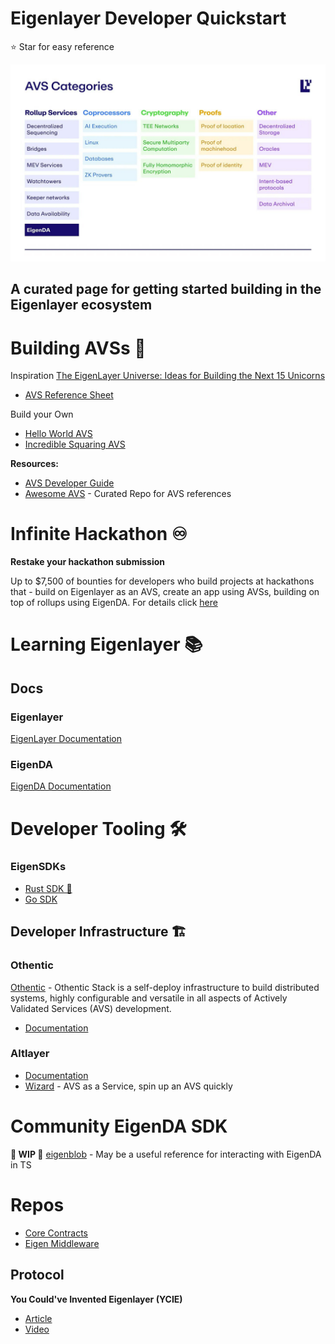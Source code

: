 # Eigenlayer Developer Quickstart
⭐ Star for easy reference

![Alt text](/images/AVS_Categories.jpeg)
## A curated page for getting started building in the Eigenlayer ecosystem

# Building AVSs 🔨
Inspiration
[The EigenLayer Universe: Ideas for Building the Next 15 Unicorns](https://www.blog.eigenlayer.xyz/eigenlayer-universe-15-unicorn-ideas/)
- [AVS Reference Sheet](https://docs.google.com/spreadsheets/d/1kk5SSoFfQ9DEiBYbn7eLhvxipp4ls9FZ/edit?gid=1999268996#gid=1999268996)


Build your Own
- [Hello World AVS](https://github.com/Layr-Labs/hello-world-avs)
- [Incredible Squaring AVS](https://github.com/Layr-Labs/incredible-squaring-avs)

**Resources:**
- [AVS Developer Guide](https://docs.eigenlayer.xyz/developers/avs-developer-guide)
- [Awesome AVS](https://github.com/Layr-Labs/awesome-avs) - Curated Repo for AVS references

# Infinite Hackathon ♾️
**Restake your hackathon submission**

Up to $7,500 of bounties for developers who build projects at hackathons that - build on Eigenlayer as an AVS, create an app using AVSs, building on top of rollups using EigenDA.
For details click [here](https://docs.eigenlayer.xyz/eigenlayer/resources/infinite-hackathon)

# Learning Eigenlayer 📚
## Docs
### Eigenlayer
[EigenLayer Documentation](https://docs.eigenlayer.xyz/)

### EigenDA
[EigenDA Documentation](https://docs.eigenda.xyz/overview)

# Developer Tooling 🛠️
### EigenSDKs
- [Rust SDK 🦀](https://github.com/Layr-Labs/eigensdk-rs)
- [Go SDK](https://github.com/Layr-Labs/eigensdk-go)

## Developer Infrastructure 🏗️
### Othentic
[Othentic](https://www.othentic.xyz/) - Othentic Stack is a self-deploy infrastructure to build distributed systems, highly configurable and versatile in all aspects of Actively Validated Services (AVS) development.
- [Documentation](https://docs.othentic.xyz/main)

### Altlayer
- [Documentation](https://docs.altlayer.io/altlayer-documentation)
- [Wizard](https://wizard.altlayer.io/login) - AVS as a Service, spin up an AVS quickly

# Community EigenDA SDK
**🚧 WIP 🚧**
[eigenblob](https://github.com/jbrower95/eigenblob) - May be a useful reference for interacting with EigenDA in TS

# Repos
- [Core Contracts](https://github.com/Layr-Labs/eigenlayer-contracts/tree/dev/docs)
- [Eigen Middleware](https://github.com/Layr-Labs/eigenlayer-middleware)

## Protocol
**You Could've Invented Eigenlayer (YCIE)**
- [Article](https://blog.eigenlayer.xyz/ycie/)
- [Video](https://youtube.com/watch?v=oYrsbfGIFeU)
